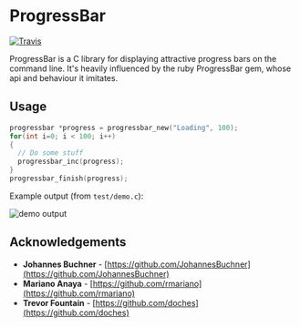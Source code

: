 # ProgressBar

[![Travis](https://img.shields.io/travis/limix/progressbar.svg?style=flat-square)](https://travis-ci.org/limix/progressbar)

ProgressBar is a C library for displaying attractive progress bars on the
command line.
It's heavily influenced by the ruby ProgressBar gem, whose api and behaviour it
imitates.

## Usage

```c
progressbar *progress = progressbar_new("Loading", 100);
for(int i=0; i < 100; i++)
{
  // Do some stuff
  progressbar_inc(progress);
}
progressbar_finish(progress);
```

Example output (from `test/demo.c`):

![demo output](example_output/demo.png)

## Acknowledgements

* **Johannes Buchner** - [https://github.com/JohannesBuchner](https://github.com/JohannesBuchner)
* **Mariano Anaya** - [https://github.com/rmariano](https://github.com/rmariano)
* **Trevor Fountain** - [https://github.com/doches](https://github.com/doches)
